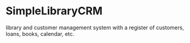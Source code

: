 # SimpleLibraryCRM
library and customer management system with a register of customers, loans, books, calendar, etc.
